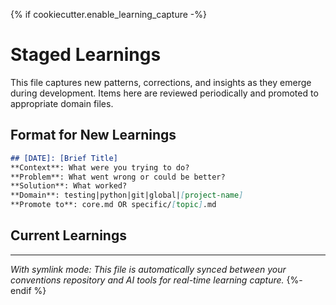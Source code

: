{% if cookiecutter.enable_learning_capture -%}
# Staged Learnings

This file captures new patterns, corrections, and insights as they emerge during development. Items here are reviewed periodically and promoted to appropriate domain files.

## Format for New Learnings

```markdown
## [DATE]: [Brief Title]
**Context**: What were you trying to do?
**Problem**: What went wrong or could be better?
**Solution**: What worked?
**Domain**: testing|python|git|global|[project-name]
**Promote to**: core.md OR specific/[topic].md
```

## Current Learnings

<!-- New learnings will be added here as they occur -->

---

*With symlink mode: This file is automatically synced between your conventions repository and AI tools for real-time learning capture.*
{%- endif %}